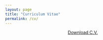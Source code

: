 ```yaml
---
layout: page
title: "Curriculum Vitae"
permalink: /cv/
---
```


<p align="center">
  <a href="https://goo.gl/eQQSHw" target="_blank">Download C.V.</a>
</p>
